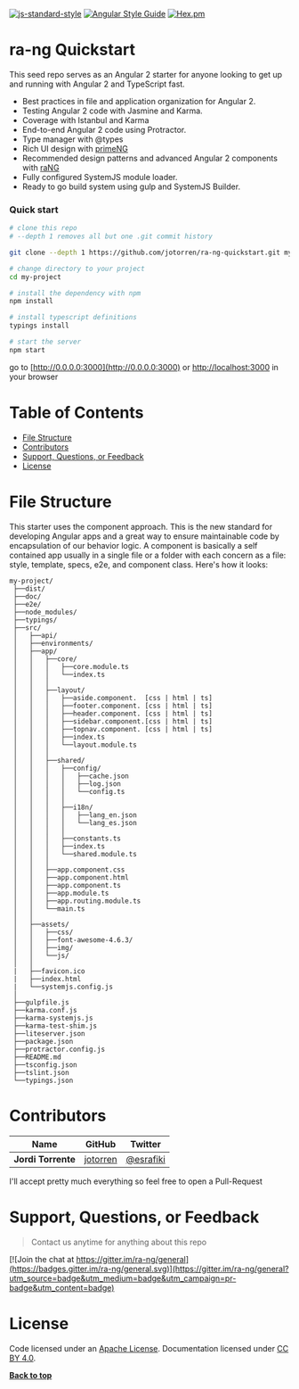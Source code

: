 [![js-standard-style](https://img.shields.io/badge/code%20style-standard-brightgreen.svg?style=flat-square)](https://github.com/jotorren/ra-ng-quickstart)
[![Angular Style Guide](https://mgechev.github.io/angular2-style-guide/images/badge.svg)](https://angular.io/styleguide)
[![Hex.pm](https://img.shields.io/hexpm/l/plug.svg)](https://github.com/jotorren/ra-ng-quickstart/blob/master/LICENSE)

# ra-ng Quickstart

This seed repo serves as an Angular 2 starter for anyone looking to get up and running with Angular 2 and TypeScript fast.
* Best practices in file and application organization for Angular 2.
* Testing Angular 2 code with Jasmine and Karma.
* Coverage with Istanbul and Karma
* End-to-end Angular 2 code using Protractor.
* Type manager with @types
* Rich UI design with [primeNG](http://www.primefaces.org/primeng/)
* Recommended design patterns and advanced Angular 2 components with [raNG](https://github.com/jotorren/ra-ng)
* Fully configured SystemJS module loader.
* Ready to go build system using gulp and SystemJS Builder.

### Quick start
```bash
# clone this repo
# --depth 1 removes all but one .git commit history

git clone --depth 1 https://github.com/jotorren/ra-ng-quickstart.git my-project

# change directory to your project
cd my-project

# install the dependency with npm
npm install

# install typescript definitions
typings install

# start the server
npm start
```

go to [http://0.0.0.0:3000](http://0.0.0.0:3000) or [http://localhost:3000](http://localhost:3000) in your browser

# Table of Contents
* [File Structure](#file-structure)
* [Contributors](#contributors)
* [Support, Questions, or Feedback](#support-questions-or-feedback)
* [License](#license)

# File Structure
This starter uses the component approach. This is the new standard for developing Angular apps and a great way to ensure 
maintainable code by encapsulation of our behavior logic. A component is basically a self contained app usually in a single 
file or a folder with each concern as a file: style, template, specs, e2e, and component class. Here's how it looks:
```
my-project/
 ├──dist/
 ├──doc/
 ├──e2e/
 ├──node_modules/                       
 ├──typings/                       
 ├──src/
 │   ├──api/
 │   ├──environments/
 │   ├──app/
 │   │   ├──core/
 │   │   │   ├──core.module.ts
 │   │   │   └──index.ts
 │   │   │ 
 │   │   ├──layout/
 │   │   │   ├──aside.component.  [css | html | ts]
 │   │   │   ├──footer.component. [css | html | ts]
 │   │   │   ├──header.component. [css | html | ts]
 │   │   │   ├──sidebar.component.[css | html | ts]
 │   │   │   ├──topnav.component. [css | html | ts]
 │   │   │   ├──index.ts
 │   │   │   └──layout.module.ts
 │   │   │
 │   │   ├──shared/
 │   │   │   ├──config/
 │   │   │   │   ├──cache.json
 │   │   │   │   ├──log.json
 │   │   │   │   └──config.ts
 │   │   │   │ 
 │   │   │   ├──i18n/
 │   │   │   │   ├──lang_en.json
 │   │   │   │   └──lang_es.json
 │   │   │   │
 │   │   │   ├──constants.ts
 │   │   │   ├──index.ts
 │   │   │   └──shared.module.ts
 │   │   │
 │   │   ├──app.component.css
 │   │   ├──app.component.html
 │   │   ├──app.component.ts
 │   │   ├──app.module.ts
 │   │   ├──app.routing.module.ts
 │   │   └──main.ts
 │   │
 │   ├──assets/
 │   │   ├──css/
 │   │   ├──font-awesome-4.6.3/
 │   │   ├──img/
 │   │   └──js/ 
 │   │
 |   ├──favicon.ico
 |   ├──index.html
 |   └──systemjs.config.js
 │   
 ├──gulpfile.js
 ├──karma.conf.js
 ├──karma-systemjs.js
 ├──karma-test-shim.js
 ├──liteserver.json
 ├──package.json
 ├──protractor.config.js
 ├──README.md
 ├──tsconfig.json
 ├──tslint.json
 └──typings.json
 ```

# Contributors

| Name               | GitHub                                  | Twitter                                   |
| ------------------ | --------------------------------------- | ----------------------------------------- |
| **Jordi Torrente** | [jotorren](https://github.com/jotorren) | [@esrafiki](https://twitter.com/esrafiki) |

I'll accept pretty much everything so feel free to open a Pull-Request

# Support, Questions, or Feedback

> Contact us anytime for anything about this repo 

[![Join the chat at https://gitter.im/ra-ng/general](https://badges.gitter.im/ra-ng/general.svg)](https://gitter.im/ra-ng/general?utm_source=badge&utm_medium=badge&utm_campaign=pr-badge&utm_content=badge)

# License

Code licensed under an [Apache License](https://github.com/jotorren/ra-ng-quickstart/blob/master/LICENSE). Documentation licensed under [CC BY 4.0](http://creativecommons.org/licenses/by/4.0/).

**[Back to top](#table-of-contents)**